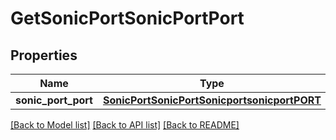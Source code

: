 # GetSonicPortSonicPortPort

## Properties
Name | Type | Description | Notes
------------ | ------------- | ------------- | -------------
**sonic_port_port** | [**SonicPortSonicPortSonicportsonicportPORT**](SonicPortSonicPortSonicportsonicportPORT.md) |  | [optional] 

[[Back to Model list]](../README.md#documentation-for-models) [[Back to API list]](../README.md#documentation-for-api-endpoints) [[Back to README]](../README.md)


